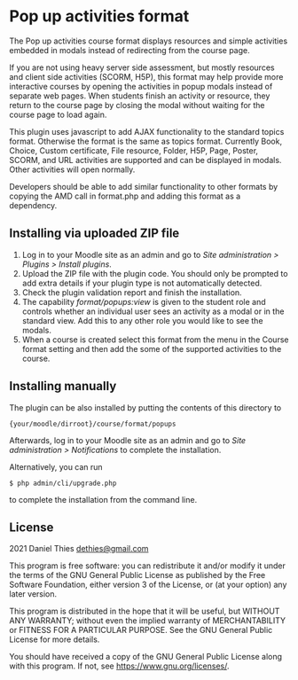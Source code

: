 # Pop up activities format #

The Pop up activities course format displays resources and simple
activities embedded in modals instead of redirecting from the course
page.

If you are not using heavy server side assessment, but mostly resources and
client side activities (SCORM, H5P), this format may help provide more
interactive courses by opening the activities in popup modals instead
of separate web pages. When students finish an activity or resource,
they return to the course page by closing the modal without waiting for
the course page to load again.

This plugin uses javascript to add AJAX functionality to the
standard topics format. Otherwise the format is the same as topics
format. Currently Book, Choice, Custom certificate, File resource,
Folder, H5P, Page, Poster, SCORM, and URL activities are supported and
can be displayed in modals. Other activities will open normally.

Developers should be able to add similar functionality to other formats by
copying the AMD call in format.php and adding this format as a dependency.

## Installing via uploaded ZIP file ##

1. Log in to your Moodle site as an admin and go to _Site administration >
   Plugins > Install plugins_.
2. Upload the ZIP file with the plugin code. You should only be prompted
   to add extra details if your plugin type is not automatically detected.
3. Check the plugin validation report and finish the installation.
4. The capability *format/popups:view* is given to the student role
   and controls whether an individual user sees an activity as a modal
   or in the standard view. Add this to any other role you would like to
   see the modals.
5. When a course is created select this format from the menu in the
   Course format setting  and then add the some of the supported activities
   to the course.

## Installing manually ##

The plugin can be also installed by putting the contents of this directory to

    {your/moodle/dirroot}/course/format/popups

Afterwards, log in to your Moodle site as an admin and go to _Site administration >
Notifications_ to complete the installation.

Alternatively, you can run

    $ php admin/cli/upgrade.php

to complete the installation from the command line.

## License ##

2021 Daniel Thies <dethies@gmail.com>

This program is free software: you can redistribute it and/or modify it under
the terms of the GNU General Public License as published by the Free Software
Foundation, either version 3 of the License, or (at your option) any later
version.

This program is distributed in the hope that it will be useful, but WITHOUT ANY
WARRANTY; without even the implied warranty of MERCHANTABILITY or FITNESS FOR A
PARTICULAR PURPOSE.  See the GNU General Public License for more details.

You should have received a copy of the GNU General Public License along with
this program.  If not, see <https://www.gnu.org/licenses/>.
